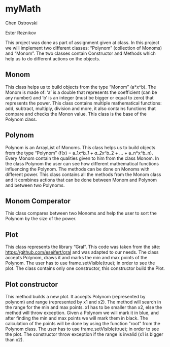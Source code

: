 # myMath

Chen Ostrovski

Ester Reznikov

This project was done as part of assignment given at class. In this project we will implement two different classes: “Polynom” 
(collection of Monoms) and “Monom”. The two classes contain Constructor and Methods which help us to do different actions on the objects.

## Monom

This class helps us to build objects from the type “Monom” (a*x^b). The Monom is made of: ‘a’ is a double that represents the coefficient 
(can be any number) and ‘b’ is an integer (must be bigger or equal to zero) that represents the power. This class contains multiple mathematical
functions: add, subtract, multiply, division and more, it also contains functions that compare and checks the Monon value. This class is the base
of the Polynom class.

## Polynom

Polynom is an ArrayList of Monoms. This class helps us to build objects from the type “Polynom” (f(x) = a_1*x^b_1 + a_2*x^b_2 + … + a_n*x^b_n). Every Monom contain the qualities given to him from the class Monom. In the class Polynom the user can see how different mathematical functions influencing the Polynom. The methods can be done on Monoms with different power. This class contains all the methods from the Monom class and it combines actions that can be done between Monom and Polynom and between two Polynoms.

## Monom Comperator

This class compares between two Monoms and help the user to sort the Polynom by the size of the power.

## Plot
This class represents the library “Gral”. This code was taken from the site: https://github.com/eseifert/gral and was adapted to our needs.  The class accepts Polynom, draws it and marks the min and max points of the Polynom. The user has to use frame.setVisible(true); in order to see the plot. The class contains only one constructor, this constructor build the Plot. 

## Plot constructor
This method builds a new plot. It accepts Polynom (represented by polynom) and range (represented by x1 and x2). The method will search in the range for the min and max points. x1 has to be smaller than x2, else the method will throw exception. Given a Polynom we will mark it in blue, and after finding the min and max points we will mark them in black. The calculation of the points will be done by using the function "root" from the Polynom class. The user has to use frame.setVisible(true); in order to see the plot. The constructor throw exception if the range is invalid (x1 is bigger than x2).
